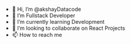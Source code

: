 - 👋 Hi, I’m @akshayDatacode
- 👀 I’m Fullstack Developer
- 🌱 I’m currently learning Development
- 💞️ I’m looking to collaborate on React Projects
- 📫 How to reach me 

<!---
akshayDatacode/akshayDatacode is a ✨ special ✨ repository because its `README.md` (this file) appears on your GitHub profile.
You can click the Preview link to take a look at your changes.
--->
